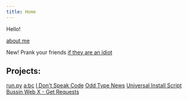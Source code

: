 ```yaml
---
title: Home
---
```

Hello!

[about me](aboutme)

New! Prank your friends [if they are an idiot](https://private.oddcell.ca/areuanidiot)


## Projects:
[run.py](http://runpy.oddcell.ca)
[a:bc](http://abc.oddcell.ca)
[I Don't Speak Code](http://idsc.oddcell.ca)
[Odd Type News](https://otn.oddcell.ca/)
[Universal Install Script](https://install.oddcell.ca/)
[Bussin Web X - Get Requests](https://pypi.org/project/bussinwebx-get/)
